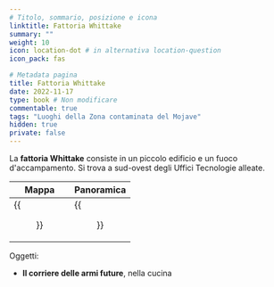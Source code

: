 ```yaml
---
# Titolo, sommario, posizione e icona
linktitle: Fattoria Whittake
summary: ""
weight: 10
icon: location-dot # in alternativa location-question
icon_pack: fas

# Metadata pagina
title: Fattoria Whittake
date: 2022-11-17
type: book # Non modificare
commentable: true
tags: "Luoghi della Zona contaminata del Mojave"
hidden: true
private: false
---
```



<div class="fnv">

La **fattoria Whittake** consiste in un piccolo edificio e un fuoco d'accampamento. Si trova a sud-ovest degli Uffici Tecnologie alleate.

| Mappa                             | Panoramica                    |
| --------------------------------- | ----------------------------- |
| {{<figure src="fnv/Whittaker_Farmstead_loc.webp">}} | {{<figure src="fnv/Whittaker_Farmstead.webp">}} |

Oggetti:
- **Il corriere delle armi future**, nella cucina

</div>

